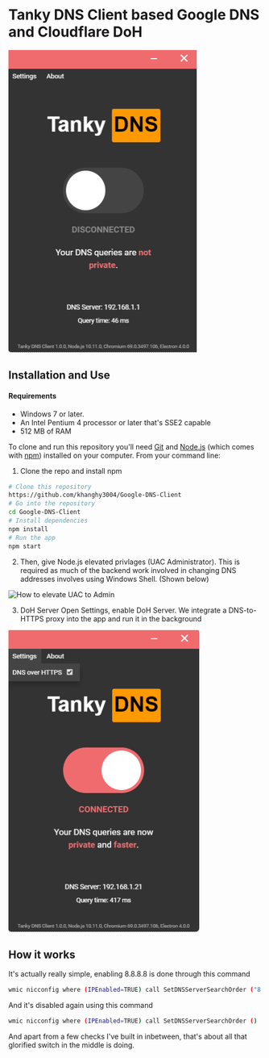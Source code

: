 # Tanky DNS Client based Google DNS and Cloudflare DoH
![Tanky DNS Client](TankyDNS.png)
## Installation and Use
#### Requirements
* Windows 7 or later.
* An Intel Pentium 4 processor or later that's SSE2 capable
* 512 MB of RAM

To clone and run this repository you'll need [Git](https://git-scm.com) and [Node.js](https://nodejs.org/en/download/) (which comes with [npm](http://npmjs.com)) installed on your computer. From your command line:

1. Clone the repo and install npm
```bash
# Clone this repository
https://github.com/khanghy3004/Google-DNS-Client
# Go into the repository
cd Google-DNS-Client
# Install dependencies
npm install
# Run the app
npm start
```

2. Then, give Node.js elevated privlages (UAC Administrator). This is required as much of the backend work involved in changing DNS addresses involves using Windows Shell. (Shown below)

![How to elevate UAC to Admin](https://i.gyazo.com/948e7f1460a11e2f691af005ce8ddd7d.gif)

3. DoH Server
Open Settings, enable DoH Server. We integrate a DNS-to-HTTPS proxy into the app and run it in the background 

![DoH](DoH.png)

## How it works
It's actually really simple, enabling 8.8.8.8 is done through this command
```bash
wmic nicconfig where (IPEnabled=TRUE) call SetDNSServerSearchOrder ("8.8.8.8")
```

And it's disabled again using this command
```bash
wmic nicconfig where (IPEnabled=TRUE) call SetDNSServerSearchOrder ()
```

And apart from a few checks I've built in inbetween, that's about all that glorified switch in the middle is doing.
